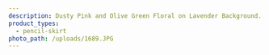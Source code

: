```yaml
---
description: Dusty Pink and Olive Green Floral on Lavender Background. Liverpool
product_types:
  - pencil-skirt
photo_path: /uploads/1689.JPG
---
```

